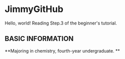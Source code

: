 # JimmyGitHub

Hello, world!
Reading Step.3 of the beginner's tutorial.

## BASIC INFORMATION
**Majoring in chemistry, fourth-year undergraduate. **
